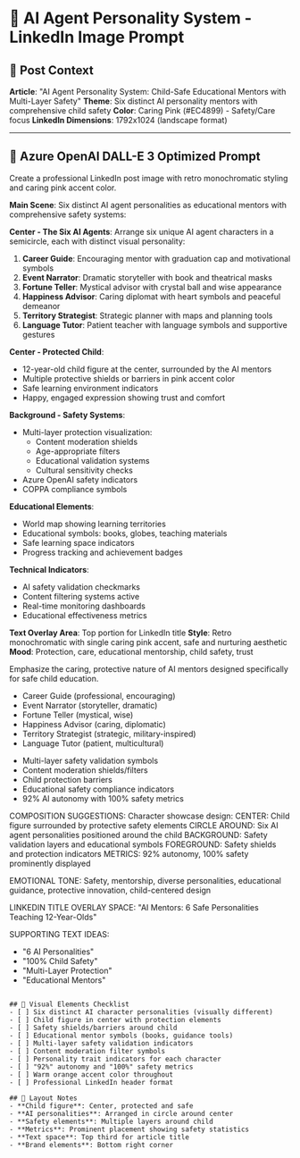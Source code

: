 # 🤖 AI Agent Personality System - LinkedIn Image Prompt

## 🎯 Post Context

**Article**: "AI Agent Personality System: Child-Safe Educational Mentors with Multi-Layer Safety"
**Theme**: Six distinct AI personality mentors with comprehensive child safety
**Color**: Caring Pink (#EC4899) - Safety/Care focus
**LinkedIn Dimensions**: 1792x1024 (landscape format)

---

## 📝 Azure OpenAI DALL-E 3 Optimized Prompt

Create a professional LinkedIn post image with retro monochromatic styling and caring pink accent color.

**Main Scene**: Six distinct AI agent personalities as educational mentors with comprehensive safety systems:

**Center - The Six AI Agents**:
Arrange six unique AI agent characters in a semicircle, each with distinct visual personality:

1. **Career Guide**: Encouraging mentor with graduation cap and motivational symbols
2. **Event Narrator**: Dramatic storyteller with book and theatrical masks
3. **Fortune Teller**: Mystical advisor with crystal ball and wise appearance
4. **Happiness Advisor**: Caring diplomat with heart symbols and peaceful demeanor
5. **Territory Strategist**: Strategic planner with maps and planning tools
6. **Language Tutor**: Patient teacher with language symbols and supportive gestures

**Center - Protected Child**:

- 12-year-old child figure at the center, surrounded by the AI mentors
- Multiple protective shields or barriers in pink accent color
- Safe learning environment indicators
- Happy, engaged expression showing trust and comfort

**Background - Safety Systems**:

- Multi-layer protection visualization:
  - Content moderation shields
  - Age-appropriate filters
  - Educational validation systems
  - Cultural sensitivity checks
- Azure OpenAI safety indicators
- COPPA compliance symbols

**Educational Elements**:

- World map showing learning territories
- Educational symbols: books, globes, teaching materials
- Safe learning space indicators
- Progress tracking and achievement badges

**Technical Indicators**:

- AI safety validation checkmarks
- Content filtering systems active
- Real-time monitoring dashboards
- Educational effectiveness metrics

**Text Overlay Area**: Top portion for LinkedIn title
**Style**: Retro monochromatic with single caring pink accent, safe and nurturing aesthetic
**Mood**: Protection, care, educational mentorship, child safety, trust

Emphasize the caring, protective nature of AI mentors designed specifically for safe child education.

- Career Guide (professional, encouraging)
- Event Narrator (storyteller, dramatic)
- Fortune Teller (mystical, wise)
- Happiness Advisor (caring, diplomatic)
- Territory Strategist (strategic, military-inspired)
- Language Tutor (patient, multicultural)

* Multi-layer safety validation symbols
* Content moderation shields/filters
* Child protection barriers
* Educational safety compliance indicators
* 92% AI autonomy with 100% safety metrics

COMPOSITION SUGGESTIONS:
Character showcase design:
CENTER: Child figure surrounded by protective safety elements
CIRCLE AROUND: Six AI agent personalities positioned around the child
BACKGROUND: Safety validation layers and educational symbols
FOREGROUND: Safety shields and protection indicators
METRICS: 92% autonomy, 100% safety prominently displayed

EMOTIONAL TONE:
Safety, mentorship, diverse personalities, educational guidance, protective innovation, child-centered design

LINKEDIN TITLE OVERLAY SPACE:
"AI Mentors: 6 Safe Personalities Teaching 12-Year-Olds"

SUPPORTING TEXT IDEAS:

- "6 AI Personalities"
- "100% Child Safety"
- "Multi-Layer Protection"
- "Educational Mentors"

```

## 🎨 Visual Elements Checklist
- [ ] Six distinct AI character personalities (visually different)
- [ ] Child figure in center with protection elements
- [ ] Safety shields/barriers around child
- [ ] Educational mentor symbols (books, guidance tools)
- [ ] Multi-layer safety validation indicators
- [ ] Content moderation filter symbols
- [ ] Personality trait indicators for each character
- [ ] "92%" autonomy and "100%" safety metrics
- [ ] Warm orange accent color throughout
- [ ] Professional LinkedIn header format

## 📐 Layout Notes
- **Child figure**: Center, protected and safe
- **AI personalities**: Arranged in circle around center
- **Safety elements**: Multiple layers around child
- **Metrics**: Prominent placement showing safety statistics
- **Text space**: Top third for article title
- **Brand elements**: Bottom right corner
```
